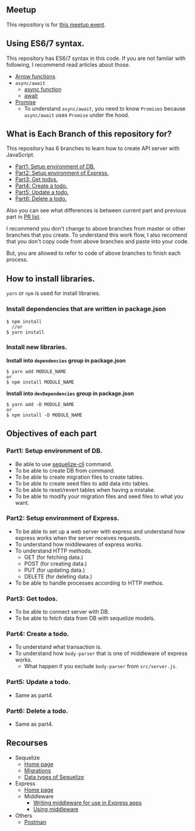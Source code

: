 ## Meetup

This repository is for [this meetup event](https://www.meetup.com/ja-JP/CodeChrysalis/events/245248864/).

## Using ES6/7 syntax.

This repository has ES6/7 syntax in this code. If you are not familar with following, I recommend read articles about those.

- [Arrow functions](https://developer.mozilla.org/en-US/docs/Web/JavaScript/Reference/Functions/Arrow_functions)
- `async/await`
  - [async function](https://developer.mozilla.org/en-US/docs/Web/JavaScript/Reference/Statements/async_function)
  - [await](https://developer.mozilla.org/en-US/docs/Web/JavaScript/Reference/Operators/await)
- [Promise](https://developer.mozilla.org/en-US/docs/Web/JavaScript/Reference/Global_Objects/Promise)
  - To understand `async/await`, you need to know `Promises` because `async/await` uses `Promise` under the hood.

## What is Each Branch of this repository for?

This repository has 6 branches to learn how to create API server with JavaScript.

- [Part1: Setup environment of DB.](https://github.com/duyoji/creating_api_with_express_and_postgresql/tree/part1-setup_db_env)
- [Part2: Setup environment of Express.](https://github.com/duyoji/creating_api_with_express_and_postgresql/tree/part2-setup_express_env)
- [Part3: Get todos.](https://github.com/duyoji/creating_api_with_express_and_postgresql/tree/part3-get_todos)
- [Part4: Create a todo.](https://github.com/duyoji/creating_api_with_express_and_postgresql/tree/part4-create_todo)
- [Part5: Update a todo.](https://github.com/duyoji/creating_api_with_express_and_postgresql/tree/part5-update_todo)
- [Part6: Delete a todo.](https://github.com/duyoji/creating_api_with_express_and_postgresql/tree/part6-delete_todo)


Also you can see what differences is between current part and previous part in [PR list](https://github.com/duyoji/creating_api_with_express_and_postgresql/pulls).

I recommend you don't change to above branches from master or other branches that you create. To understand this work flow, I also recomend that you don't copy code from above branches and paste into your code.

But, you are allowed to refer to code of above branches to finish each process.

## How to install libraries.

`yarn` or `npm` is used for install libraries.


### Install dependencies that are written in package.json

```shell
$ npm install
  //or
$ yarn install
```

### Install new libraries.

**Install into `dependencies` group in package.json**

```shell
$ yarn add MODULE_NAME
or
$ npm install MODULE_NAME
```

**Install into `devDependencies` group in package.json**

```shell
$ yarn add -D MODULE_NAME
or
$ npm install -D MODULE_NAME
```


## Objectives of each part

### Part1: Setup environment of DB.

- Be able to use [sequelize-cli](https://github.com/sequelize/cli) command.
- To be able to create DB from command.
- To be able to create migration files to create tables.
- To be able to create seed files to add data into tables.
- To be able to reset/revert tables when having a mistake.
- To be able to modify your migration files and seed files to what you want.

### Part2: Setup environment of Express.

- To be able to set up a web server with express and understand how express works when the server receives requests.
- To understand how middlewares of express works.
- To understand HTTP methods.
  - GET (for fetching data.)
  - POST (for creating data.)
  - PUT (for updating data.)
  - DELETE (for deleting data.)
- To be able to handle processes according to HTTP methos.

### Part3: Get todos.

- To be able to connect server with DB.
- To be able to fetch data from DB with sequelize models.

### Part4: Create a todo.

- To understand what transaction is.
- To understand how `body-parser` that is one of middleware of express works.
  - What happen if you exclude `body-parser` from `src/server.js`.

### Part5: Update a todo.

- Same as part4.

### Part6: Delete a todo.

- Same as part4.

## Recourses

- Sequelize
  - [Home page](http://docs.sequelizejs.com/)
  - [Migrations](http://docs.sequelizejs.com/manual/tutorial/migrations.html)
  - [Data types of Sequelize](http://docs.sequelizejs.com/variable/index.html)
- Express
  - [Home page](https://expressjs.com/)
  - Middleware
    - [Writing middleware for use in Express apps](https://expressjs.com/en/guide/writing-middleware.html)
    - [Using middleware](https://expressjs.com/en/guide/using-middleware.html)
- Others
  - [Postman](https://chrome.google.com/webstore/detail/postman/fhbjgbiflinjbdggehcddcbncdddomop?hl=en)